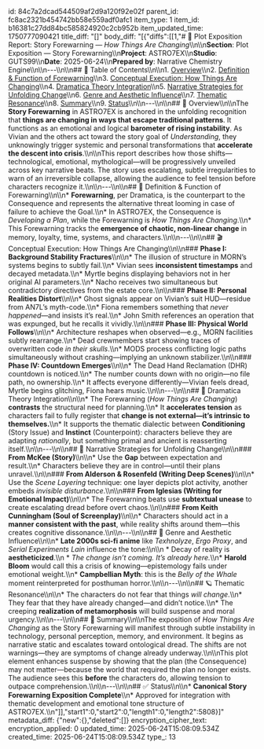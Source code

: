 id: 84c7a2dcad544509af2d9a120f92e02f
parent_id: fc8ac2321b454742bb58e559adf0afc1
item_type: 1
item_id: b16381c27dd84bc585824920c2cb952b
item_updated_time: 1750777090421
title_diff: "[]"
body_diff: "[{\"diffs\":[[1,\"# 📘 Plot Exposition Report: Story Forewarning — *How Things Are Changing*\\\n\\\n**Section**: Plot Exposition — Story Forewarning\\\n**Project**: ASTRO7EX\\\n**Studio**: GUTS99\\\n**Date**: 2025-06-24\\\n**Prepared by**: Narrative Chemistry Engine\\\n\\\n---\\\n\\\n## 📓 Table of Contents\\\n\\\n1. [Overview](#overview)\\\n2. [Definition & Function of Forewarning](#definition--function-of-forewarning)\\\n3. [Conceptual Execution: How Things Are Changing](#conceptual-execution-how-things-are-changing)\\\n4. [Dramatica Theory Integration](#dramatica-theory-integration)\\\n5. [Narrative Strategies for Unfolding Change](#narrative-strategies-for-unfolding-change)\\\n6. [Genre and Aesthetic Influence](#genre-and-aesthetic-influence)\\\n7. [Thematic Resonance](#thematic-resonance)\\\n8. [Summary](#summary)\\\n9. [Status](#status)\\\n\\\n---\\\n\\\n## 🧠 Overview\\\n\\\nThe **Story Forewarning** in ASTRO7EX is anchored in the unfolding recognition that **things are changing in ways that escape traditional patterns**. It functions as an emotional and logical **barometer of rising instability**. As Vivian and the others act toward the story goal of *Understanding*, they unknowingly trigger systemic and personal transformations that **accelerate the descent into crisis**.\\\n\\\nThis report describes how those shifts—technological, emotional, mythological—will be progressively unveiled across key narrative beats. The story uses escalating, subtle irregularities to warn of an irreversible collapse, allowing the audience to feel tension before characters recognize it.\\\n\\\n---\\\n\\\n## 📖 Definition & Function of Forewarning\\\n\\\n* **Forewarning**, per Dramatica, is the counterpart to the Consequence and represents the alternative threat looming in case of failure to achieve the Goal.\\\n* In ASTRO7EX, the Consequence is *Developing a Plan*, while the Forewarning is *How Things Are Changing*.\\\n* This Forewarning tracks the **emergence of chaotic, non-linear change** in memory, loyalty, time, systems, and characters.\\\n\\\n---\\\n\\\n## 🎬 Conceptual Execution: How Things Are Changing\\\n\\\n### **Phase I: Background Stability Fractures**\\\n\\\n* The illusion of structure in MORN’s systems begins to subtly fail.\\\n* Vivian sees **inconsistent timestamps** and decayed metadata.\\\n* Myrtle begins displaying behaviors not in her original AI parameters.\\\n* Nacho receives two simultaneous but contradictory directives from the estate core.\\\n\\\n### **Phase II: Personal Realities Distort**\\\n\\\n* Ghost signals appear on Vivian’s suit HUD—residue from AN7L’s myth-code.\\\n* Fiona remembers something that *never happened*—and insists it’s real.\\\n* John Smith references an operation that was expunged, but he recalls it vividly.\\\n\\\n### **Phase III: Physical World Follows**\\\n\\\n* Architecture reshapes when observed—e.g., MORN facilities subtly rearrange.\\\n* Dead crewmembers start showing traces of overwritten code *in their skulls*.\\\n* MODS process conflicting logic paths simultaneously without crashing—implying an unknown stabilizer.\\\n\\\n### **Phase IV: Countdown Emerges**\\\n\\\n* The Dead Hand Reclamation (DHR) countdown is noticed.\\\n* The number counts down with no origin—no file path, no ownership.\\\n* It affects everyone differently—Vivian feels dread, Myrtle begins glitching, Fiona hears music.\\\n\\\n---\\\n\\\n## 🧩 Dramatica Theory Integration\\\n\\\n* The Forewarning (*How Things Are Changing*) **contrasts** the structural need for planning.\\\n* It **accelerates tension** as characters fail to fully register that **change is not external—it’s intrinsic to themselves.**\\\n* It supports the thematic dialectic between **Conditioning** (Story Issue) and **Instinct** (Counterpoint): characters believe they are adapting *rationally*, but something primal and ancient is reasserting itself.\\\n\\\n---\\\n\\\n## 🎯 Narrative Strategies for Unfolding Change\\\n\\\n### **From McKee (Story)**\\\n\\\n* Use the **Gap** between expectation and result.\\\n* Characters believe they are in control—until their plans unravel.\\\n\\\n### **From Alderson & Rosenfeld (Writing Deep Scenes)**\\\n\\\n* Use the *Scene Layering* technique: one layer depicts plot activity, another embeds *invisible disturbance*.\\\n\\\n### **From Iglesias (Writing for Emotional Impact)**\\\n\\\n* The Forewarning beats use **subtextual unease** to create escalating dread before overt chaos.\\\n\\\n### **From Keith Cunningham (Soul of Screenplay)**\\\n\\\n* Characters should act in a **manner consistent with the past**, while reality shifts around them—this creates cognitive dissonance.\\\n\\\n---\\\n\\\n## 🌌 Genre and Aesthetic Influence\\\n\\\n* **Late 2000s sci-fi anime** like *Texhnolyze*, *Ergo Proxy*, and *Serial Experiments Lain* influence the tone:\\\n\\\n  * Decay of reality is **aestheticized**.\\\n  * *The change isn’t coming. It’s already here.*\\\n* **Harold Bloom** would call this a crisis of knowing—epistemology fails under emotional weight.\\\n* **Campbellian Myth**: this is the *Belly of the Whale* moment reinterpreted for posthuman horror.\\\n\\\n---\\\n\\\n## 🪐 Thematic Resonance\\\n\\\n* The characters do not fear that things *will change*.\\\n* They fear that they have already changed—and didn’t notice.\\\n* The creeping **realization of metamorphosis** will build suspense and moral urgency.\\\n\\\n---\\\n\\\n## 🧠 Summary\\\n\\\nThe exposition of *How Things Are Changing* as the Story Forewarning will manifest through subtle instability in technology, personal perception, memory, and environment. It begins as narrative static and escalates toward ontological dread. The shifts are not warnings—they are symptoms of change already underway.\\\n\\\nThis plot element enhances suspense by showing that the plan (the Consequence) may not matter—because the world that required the plan no longer exists. The audience sees this **before** the characters do, allowing tension to outpace comprehension.\\\n\\\n---\\\n\\\n## ✅ Status\\\n\\\n* **Canonical Story Forewarning Exposition Complete**\\\n* Approved for integration with thematic development and emotional tone structure of ASTRO7EX.\\\n\"]],\"start1\":0,\"start2\":0,\"length1\":0,\"length2\":5808}]"
metadata_diff: {"new":{},"deleted":[]}
encryption_cipher_text: 
encryption_applied: 0
updated_time: 2025-06-24T15:08:09.534Z
created_time: 2025-06-24T15:08:09.534Z
type_: 13